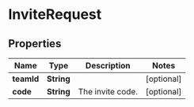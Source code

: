 

# InviteRequest


## Properties

Name | Type | Description | Notes
------------ | ------------- | ------------- | -------------
**teamId** | **String** |  |  [optional]
**code** | **String** | The invite code. |  [optional]



